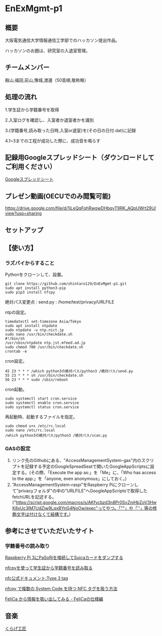 # EnExMgmt-p1
## 概要
大阪電気通信大学情報通信工学部でのハッカソン提出作品。

ハッカソンのお題は、研究室の入退室管理。


## チームメンバー
殿山,福田,前山,豫城,渡邊（50音順,敬称略）


## 処理の流れ
1.学生証から学籍番号を取得

2.入室ログを確認し、入室者か退室者かを識別

3.{学籍番号,読み取った日時,入室or退室}を(その日の日付.dat)に記録

4.1~3までの工程が成功した際に、成功音を鳴らす


## 記録用Googleスプレッドシート（ダウンロードしてご利用ください）
[Googleスプレッドシート](https://docs.google.com/spreadsheets/d/1_2pXymswEs1JbpSYCkQ7J-i6-daQV1kEKH--eJBHpRM/edit?usp=sharing)


## プレゼン動画(OECUでのみ閲覧可能)
https://drive.google.com/file/d/1iLeQqFqhRwqwDHbqyT9RK_AQpUWrt29U/view?usp=sharing

## セットアップ
## 【使い方】
### ラズパイからすること
Pythonをクローンして、設置。
```
git clone https://github.com/shintaro129/EnExMgmt-p1.git
sudo apt install python3-pip
sudo pip3 install nfcpy
```
絶対パス変更点 :
send.py  : /home/test/privacy/URLFILE

ntpの設定。
```
timedatectl set-timezone Asia/Tokyo
sudo apt install ntpdate
sudo ntpdate -u ntp.nict.jp
sudo nano /usr/bin/checkdate.sh
#!/bin/sh
/usr/sbin/ntpdate ntp.jst.mfeed.ad.jp
sudo chmod 700 /usr/bin/checkdate.sh
crontab -e
```
cron設定。
```
45 23 * * * /which python3の絶対パス/python3 /絶対パス/send.py
55 23 * * * sh /usr/bin/checkdate.sh
56 23 * * * sudo /sbin/reboot
```

cron起動。
```
sudo systemctl start cron.service
sudo systemctl enable cron.service
sudo systemctl status cron.service
```
再起動時、起動するファイルを指定。
```
sudo chmod u+x /etc/rc.local
sudo nano /etc/rc.local
/which python3の絶対パス/python3 /絶対パス/scan.py
```

### GASの設定
1.	リンク先のGithubにある、"AccessManagementSystem-gas"内のスクリプトを記録する予定のGoogleSpreadSeatで開いたGoogleAppScriptsに設定する。(その際、「Execute the app as:」を「Me」に、「Who has access to the app:」を「anyone, even anonymous」にしておく。)
2.	”AccessManagementSystem-raspi”をRaspberry Piにクローンして"privacyフォルダ"の中の”URLFILE”へGoogleAppScriptsで取得したfetchURLを記述する。("https://script.google.com/macros/s/AKfycbzd3n8Pr0SvZnjHbZoV3HwK8xUc3lM7UdZjw9LqxBYnG4NoOw/exec"ってやつ。「""」や「''」等の修飾文字は付けなくて結構です。)

## 参考にさせていただいたサイト
### 学籍番号の読み取り
[Raspberry Pi 3にPaSoRiを接続してSuicaカードをダンプする](https://tomosoft.jp/design/?p=8288)

[nfcpyを使って学生証から学籍番号を読み取る](https://aizu-vr.hatenablog.com/entry/2019/08/02/nfcpy%E3%82%92%E4%BD%BF%E3%81%A3%E3%81%A6%E5%AD%A6%E7%94%9F%E8%A8%BC%E3%81%8B%E3%82%89%E5%AD%A6%E7%B1%8D%E7%95%AA%E5%8F%B7%E3%82%92%E8%AA%AD%E3%81%BF%E5%8F%96%E3%82%8B)

[nfc公式ドキュメント:Type 3 tag](https://nfcpy.readthedocs.io/en/stable-0.11/modules/tag.html#module-nfc.tag.tt3)

[nfcpy で複数の System Code を持つ NFC タグを扱う方法](https://uchan.hateblo.jp/entry/2016/11/18/190237)

[FeliCa から情報を吸い出してみる - FeliCaの仕様編](https://qiita.com/YasuakiNakazawa/items/3109df682af2a7032f8d)


## 音楽
[くらげ工匠](http://www.kurage-kosho.info/index.html)
